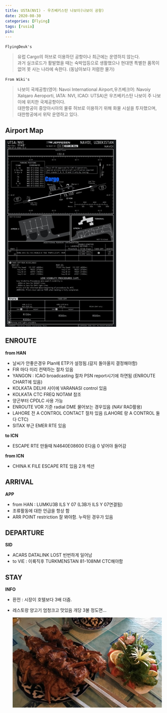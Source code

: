 ```yaml
---
title: USTA(NVI) - 우즈베키스탄 나보이(나보이 공항)
date: 2020-08-30
categories: [Flying]
tags: [rusia]
pin:
---
```

`FlyingDeuk's`
> 유럽 Cargo의 허브로 이용하던 공항이나 최근에는 운영하지 않는다. <br>
과거 실크로드가 활발했을 때는 숙박업등으로 생활했으나 현대엔 특별한 품목이 없어 못 사는 나라에 속한다. (동남아보다 저렴한 물가)

`From Wiki's`
>나보이 국제공항(영어: Navoi International Airport,우즈베크어: Navoiy Xalqaro Aeroporti, IATA: NVI, ICAO: UTSA)은 우즈베키스탄 나보이 주 나보이에 위치한 국제공항이다.<br>
대한항공이 중앙아시아의 물류 허브로 이용하기 위해 화물 시설을 투자했으며, 대한항공에서 위탁 운영하고 있다.

## Airport Map
![nvi](/img/flying/airport/nvi_ap.jpeg)

## ENROUTE
**from HAN**
- 날씨가 안좋은경우 Plan에 ETP가 설정됨.(갈지 돌아올지 결정해야함)
- FIR 마다 미리 컨택하는 절차 있음
- YANGON : ICAO broadcasting 절차 PSN report시기에 하면됨 (ENROUTE CHART에 있음)
- KOLKATA DELHI 사이에 VARANASI control 있음
- KOLKATA CTC FREQ NOTAM 참조
- 양곤부터 CPDLC 사용 가능
- ENROUTE VOR 기준 radial DME 물어보는 경우있음 (NAV RAD활용)
- LAHORE 전 A CONTROL CONTACT 절차 있음 (LAHORE 랑 A CONTROL 둘다 CTC)
- SITAX 부근 EMER RTE 있음

**to ICN**
- ESCAPE RTE 만들때 N4640E08600 E다음 0 넣어야 들어감

**from ICN**
- CHINA K FILE ESCAPE RTE 있음 2개 섹션


## ARRIVAL
**APP**
- from HAN : LUMKU3B ILS Y 07 (L3B가 ILS Y 07연결됨)
- 조류활동에 대한 언급을 항상 함
- ARR POINT restriction 잘 봐야함. 누락된 경우가 있음


## DEPARTURE
**SID**
- ACARS DATALINK LOST 빈번하게 일어남
- to VIE : 이륙직후 TURKMENSTAN 81-108NM CTC해야함

## STAY
**INFO**
- 환전 : 시장이 호텔보다 3배 더줌.
- 레스토랑 양고기 엄청크고 맛있음 개당 3불 정도면...

  ![nvi](/img/flying/airport/nvi_info.jpeg)

